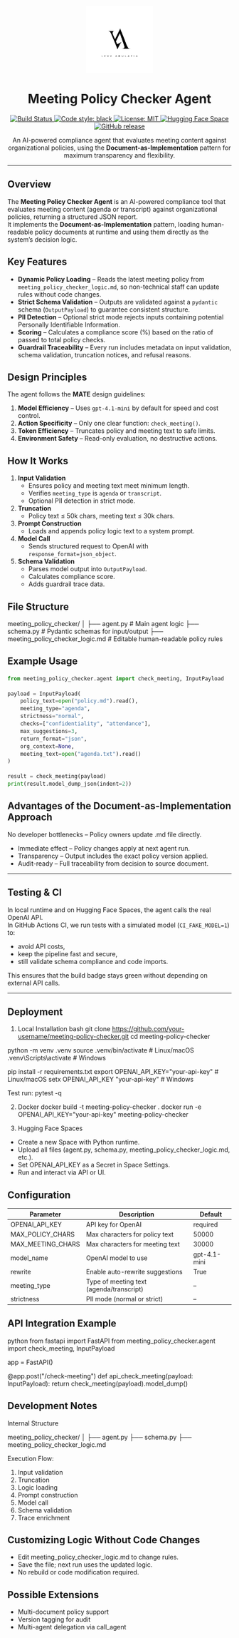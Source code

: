 <p align="center">
  <img src="assets/logo_VLA.jpg" alt="Meeting Policy Checker Logo" width="150"/>
</p>

<h1 align="center">Meeting Policy Checker Agent</h1>

<p align="center">
  <a href="https://github.com/VirginiaYonit/meeting-policy-checker/actions">
    <img src="https://github.com/VirginiaYonit/meeting-policy-checker/actions/workflows/tests.yml/badge.svg" alt="Build Status">
  </a>
  <a href="https://github.com/psf/black">
    <img src="https://img.shields.io/badge/code%20style-black-000000.svg" alt="Code style: black">
  </a>
  <a href="LICENSE">
    <img src="https://img.shields.io/badge/license-MIT-green.svg" alt="License: MIT">
  </a>
  <a href="https://huggingface.co/spaces/virginialevy/meeting-policy-checker">
    <img src="https://img.shields.io/badge/🤗%20Hugging%20Face-Space-orange" alt="Hugging Face Space">
  </a>
  <a href="https://github.com/VirginiaYonit/meeting-policy-checker/releases">
  <img src="https://img.shields.io/github/v/release/VirginiaYonit/meeting-policy-checker" alt="GitHub release">
</a>

</p>

<p align="center">
An AI-powered compliance agent that evaluates meeting content against organizational policies, using the <b>Document-as-Implementation</b> pattern for maximum transparency and flexibility.
</p>

---

## Overview
The **Meeting Policy Checker Agent** is an AI-powered compliance tool that evaluates meeting content (agenda or transcript) against organizational policies, returning a structured JSON report.  
It implements the **Document-as-Implementation** pattern, loading human-readable policy documents at runtime and using them directly as the system’s decision logic.

## Key Features
- **Dynamic Policy Loading** – Reads the latest meeting policy from `meeting_policy_checker_logic.md`, so non-technical staff can update rules without code changes.
- **Strict Schema Validation** – Outputs are validated against a `pydantic` schema (`OutputPayload`) to guarantee consistent structure.
- **PII Detection** – Optional strict mode rejects inputs containing potential Personally Identifiable Information.
- **Scoring** – Calculates a compliance score (%) based on the ratio of passed to total policy checks.
- **Guardrail Traceability** – Every run includes metadata on input validation, schema validation, truncation notices, and refusal reasons.

## Design Principles
The agent follows the **MATE** design guidelines:
1. **Model Efficiency** – Uses `gpt-4.1-mini` by default for speed and cost control.
2. **Action Specificity** – Only one clear function: `check_meeting()`.
3. **Token Efficiency** – Truncates policy and meeting text to safe limits.
4. **Environment Safety** – Read-only evaluation, no destructive actions.

## How It Works
1. **Input Validation**
   - Ensures policy and meeting text meet minimum length.
   - Verifies `meeting_type` is `agenda` or `transcript`.
   - Optional PII detection in strict mode.
2. **Truncation**
   - Policy text ≤ 50k chars, meeting text ≤ 30k chars.
3. **Prompt Construction**
   - Loads and appends policy logic text to a system prompt.
4. **Model Call**
   - Sends structured request to OpenAI with `response_format=json_object`.
5. **Schema Validation**
   - Parses model output into `OutputPayload`.
   - Calculates compliance score.
   - Adds guardrail trace data.

## File Structure
meeting_policy_checker/
│
├── agent.py # Main agent logic
├── schema.py # Pydantic schemas for input/output
├── meeting_policy_checker_logic.md # Editable human-readable policy rules


## Example Usage
```python
from meeting_policy_checker.agent import check_meeting, InputPayload

payload = InputPayload(
    policy_text=open("policy.md").read(),
    meeting_type="agenda",
    strictness="normal",
    checks=["confidentiality", "attendance"],
    max_suggestions=3,
    return_format="json",
    org_context=None,
    meeting_text=open("agenda.txt").read()
)

result = check_meeting(payload)
print(result.model_dump_json(indent=2))
```

## Advantages of the Document-as-Implementation Approach
No developer bottlenecks – Policy owners update .md file directly.

* Immediate effect – Policy changes apply at next agent run.
* Transparency – Output includes the exact policy version applied.
* Audit-ready – Full traceability from decision to source document.

---

## Testing & CI
In local runtime and on Hugging Face Spaces, the agent calls the real OpenAI API.  
In GitHub Actions CI, we run tests with a simulated model (`CI_FAKE_MODEL=1`) to:
- avoid API costs,
- keep the pipeline fast and secure,
- still validate schema compliance and code imports.

This ensures that the build badge stays green without depending on external API calls.

---

## Deployment
1. Local Installation
bash
git clone https://github.com/your-username/meeting-policy-checker.git
cd meeting-policy-checker

python -m venv .venv
source .venv/bin/activate  # Linux/macOS
.venv\Scripts\activate     # Windows

pip install -r requirements.txt
export OPENAI_API_KEY="your-api-key"   # Linux/macOS
setx OPENAI_API_KEY "your-api-key"     # Windows

Test run:
pytest -q

2. Docker
docker build -t meeting-policy-checker .
docker run -e OPENAI_API_KEY="your-api-key" meeting-policy-checker

3. Hugging Face Spaces
* Create a new Space with Python runtime.
* Upload all files (agent.py, schema.py, meeting_policy_checker_logic.md, etc.).
* Set OPENAI_API_KEY as a Secret in Space Settings.
* Run and interact via API or UI.

## Configuration
| Parameter          | Description                           | Default        |
|--------------------|---------------------------------------|----------------|
| OPENAI_API_KEY     | API key for OpenAI                   | required       |
| MAX_POLICY_CHARS   | Max characters for policy text        | 50000          |
| MAX_MEETING_CHARS  | Max characters for meeting text       | 30000          |
| model_name         | OpenAI model to use                  | gpt-4.1-mini   |
| rewrite            | Enable auto-rewrite suggestions      | True           |
| meeting_type       | Type of meeting text (agenda/transcript) | –           |
| strictness         | PII mode (normal or strict)          | –              |


## API Integration Example
python
from fastapi import FastAPI
from meeting_policy_checker.agent import check_meeting, InputPayload

app = FastAPI()

@app.post("/check-meeting")
def api_check_meeting(payload: InputPayload):
    return check_meeting(payload).model_dump()


## Development Notes
Internal Structure

meeting_policy_checker/
│
├── agent.py
├── schema.py
├── meeting_policy_checker_logic.md

Execution Flow:

1. Input validation
2. Truncation
3. Logic loading
4. Prompt construction
5. Model call
6. Schema validation
7. Trace enrichment

## Customizing Logic Without Code Changes

- Edit meeting_policy_checker_logic.md to change rules.
- Save the file; next run uses the updated logic.
- No rebuild or code modification required.

## Possible Extensions

- Multi-document policy support
- Version tagging for audit
- Multi-agent delegation via call_agent
